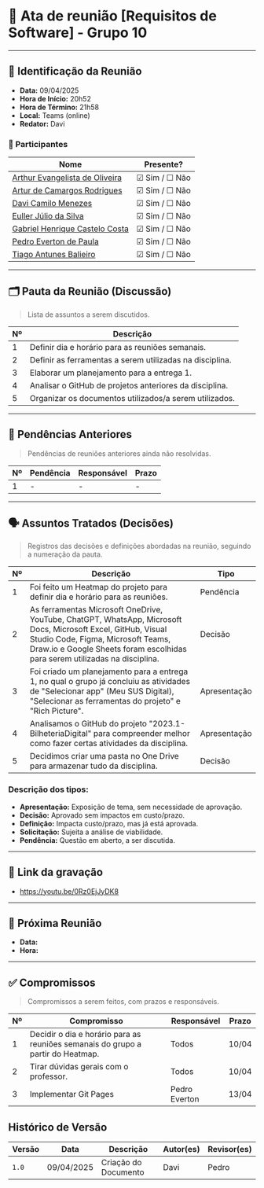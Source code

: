 # 📝 Ata de reunião [Requisitos de Software] - Grupo 10

---

## 📌 Identificação da Reunião

- **Data:**  09/04/2025
- **Hora de Início:**  20h52
- **Hora de Término:**  21h58
- **Local:**  Teams (online)
- **Redator:**  Davi

### 👥 Participantes

| Nome | Presente? |
|------|-----------|
|[Arthur Evangelista de Oliveira](https://github.com/arthurevg)| ☑ Sim / ☐ Não |
|[Artur de Camargos Rodrigues](https://github.com/ArturDCR)| ☑ Sim / ☐ Não |
|[Davi Camilo Menezes](https://github.com/Davicamilo23)| ☑ Sim / ☐ Não |
|[Euller Júlio da Silva](https://github.com/Potatoyz908)| ☑ Sim / ☐ Não |
|[Gabriel Henrique Castelo Costa](https://github.com/GabrielCastelo-31)| ☑ Sim / ☐ Não |
|[Pedro Everton de Paula](https://github.com/pedroeverton217)| ☑ Sim / ☐ Não |
|[Tiago Antunes Balieiro](https://github.com/tiagobalieiro)| ☑ Sim / ☐ Não |

---

## 🗂️ Pauta da Reunião (Discussão)

> Lista de assuntos a serem discutidos.

| Nº | Descrição |
|----|-----------|
| 1  | Definir dia e horário para as reuniões semanais. |
| 2  | Definir as ferramentas a serem utilizadas na disciplina. |
| 3  | Elaborar um planejamento para a entrega 1. |
| 4  | Analisar o GitHub de projetos anteriores da disciplina. |
| 5  | Organizar os documentos utilizados/a serem utilizados. |

---

## 🔁 Pendências Anteriores

> Pendências de reuniões anteriores ainda não resolvidas.

| Nº | Pendência | Responsável | Prazo |
|----|-----------|-------------|-------|
| 1  | - | - | - |

---

## 🗣️ Assuntos Tratados (Decisões)

> Registros das decisões e definições abordadas na reunião, seguindo a numeração da pauta.

| Nº | Descrição | Tipo |
|----|-----------|--------|
| 1  | Foi feito um Heatmap do projeto para definir dia e horário para as reuniões. | Pendência |
| 2  | As ferramentas Microsoft OneDrive, YouTube, ChatGPT, WhatsApp, Microsoft Docs, Microsoft Excel, GitHub, Visual Studio Code, Figma, Microsoft Teams, Draw.io e Google Sheets foram escolhidas para serem utilizadas na disciplina. | Decisão |
| 3  | Foi criado um planejamento para a entrega 1, no qual o grupo já concluiu as atividades de "Selecionar app" (Meu SUS Digital), "Selecionar as ferramentas do projeto" e "Rich Picture". | Apresentação |
| 4  | Analisamos o GitHub do projeto "2023.1-BilheteriaDigital" para compreender melhor como fazer certas atividades da disciplina. | Apresentação |
| 5  | Decidimos criar uma pasta no One Drive para armazenar tudo da disciplina. | Decisão |

### Descrição dos tipos:

- **Apresentação:** Exposição de tema, sem necessidade de aprovação.
- **Decisão:** Aprovado sem impactos em custo/prazo.
- **Definição:** Impacta custo/prazo, mas já está aprovada.
- **Solicitação:** Sujeita a análise de viabilidade.
- **Pendência:** Questão em aberto, a ser discutida.

---

## 🎥 Link da gravação

- https://youtu.be/0Rz0EjJyDK8

---

## 📆 Próxima Reunião

- **Data:**  
- **Hora:**  

---

## ✅ Compromissos

> Compromissos a serem feitos, com prazos e responsáveis.

| Nº | Compromisso | Responsável | Prazo |
|----|-------------|-------------|-------|
| 1  | Decidir o dia e horário para as reuniões semanais do grupo a partir do Heatmap. | Todos | 10/04 |
| 2  | Tirar dúvidas gerais com o professor. | Todos | 10/04 |
| 3  | Implementar Git Pages | Pedro Everton | 13/04 |

## Histórico de Versão

| Versão | Data          | Descrição                          | Autor(es)     |  Revisor(es)  |
| ------ | ------------- | ---------------------------------- | ------------- | ------------- |
| `1.0`  |  09/04/2025 |  Criação do Documento | Davi  | Pedro |